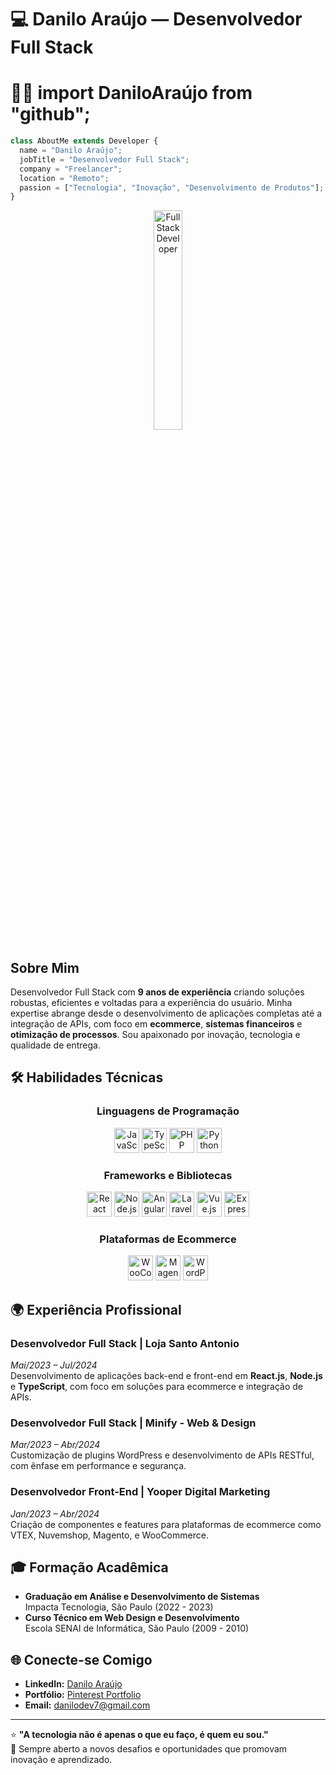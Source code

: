 # 💻 Danilo Araújo — Desenvolvedor Full Stack
# 👨‍💻 import DaniloAraújo from "github";

```javascript
class AboutMe extends Developer {
  name = "Danilo Araújo";
  jobTitle = "Desenvolvedor Full Stack";
  company = "Freelancer";
  location = "Remoto";
  passion = ["Tecnologia", "Inovação", "Desenvolvimento de Produtos"];
}
```


<p align="center">
  <img src="https://cdn-icons-png.flaticon.com/512/5338/5338322.png" alt="Full Stack Developer" width="30%">
</p>

## Sobre Mim

Desenvolvedor Full Stack com **9 anos de experiência** criando soluções robustas, eficientes e voltadas para a experiência do usuário. Minha expertise abrange desde o desenvolvimento de aplicações completas até a integração de APIs, com foco em **ecommerce**, **sistemas financeiros** e **otimização de processos**. Sou apaixonado por inovação, tecnologia e qualidade de entrega.

## 🛠️ Habilidades Técnicas

<div align="center">

### Linguagens de Programação
<p>
  <img src="https://cdn.jsdelivr.net/gh/devicons/devicon/icons/javascript/javascript-original.svg" height="40" alt="JavaScript"/>
  <img src="https://cdn.jsdelivr.net/gh/devicons/devicon/icons/typescript/typescript-original.svg" height="40" alt="TypeScript"/>
  <img src="https://cdn.jsdelivr.net/gh/devicons/devicon/icons/php/php-original.svg" height="40" alt="PHP"/>
  <img src="https://cdn.jsdelivr.net/gh/devicons/devicon/icons/python/python-original.svg" height="40" alt="Python"/>
</p>

### Frameworks e Bibliotecas
<p>
  <img src="https://cdn.jsdelivr.net/gh/devicons/devicon/icons/react/react-original.svg" height="40" alt="React"/>
  <img src="https://cdn.jsdelivr.net/gh/devicons/devicon/icons/nodejs/nodejs-original.svg" height="40" alt="Node.js"/>
  <img src="https://cdn.jsdelivr.net/gh/devicons/devicon/icons/angularjs/angularjs-original.svg" height="40" alt="Angular"/>
  <img src="https://cdn.jsdelivr.net/gh/devicons/devicon/icons/laravel/laravel-plain.svg" height="40" alt="Laravel"/>
  <img src="https://cdn.jsdelivr.net/gh/devicons/devicon/icons/vuejs/vuejs-original.svg" height="40" alt="Vue.js"/>
  <img src="https://cdn.jsdelivr.net/gh/devicons/devicon/icons/express/express-original.svg" height="40" alt="Express.js"/>
</p>

### Plataformas de Ecommerce
<p>
  <img src="https://cdn.jsdelivr.net/gh/devicons/devicon/icons/woocommerce/woocommerce-original.svg" height="40" alt="WooCommerce"/>
  <img src="https://cdn.jsdelivr.net/gh/devicons/devicon/icons/magento/magento-original.svg" height="40" alt="Magento"/>
  <img src="https://cdn.jsdelivr.net/gh/devicons/devicon/icons/wordpress/wordpress-original.svg" height="40" alt="WordPress"/>
</p>

</div>

## 🌍 Experiência Profissional

### Desenvolvedor Full Stack | **Loja Santo Antonio**  
*Mai/2023 – Jul/2024*  
Desenvolvimento de aplicações back-end e front-end em **React.js**, **Node.js** e **TypeScript**, com foco em soluções para ecommerce e integração de APIs.

### Desenvolvedor Full Stack | **Minify - Web & Design**  
*Mar/2023 – Abr/2024*  
Customização de plugins WordPress e desenvolvimento de APIs RESTful, com ênfase em performance e segurança.

### Desenvolvedor Front-End | **Yooper Digital Marketing**  
*Jan/2023 – Abr/2024*  
Criação de componentes e features para plataformas de ecommerce como VTEX, Nuvemshop, Magento, e WooCommerce.

## 🎓 Formação Acadêmica

- **Graduação em Análise e Desenvolvimento de Sistemas**  
  Impacta Tecnologia, São Paulo (2022 - 2023)  
- **Curso Técnico em Web Design e Desenvolvimento**  
  Escola SENAI de Informática, São Paulo (2009 - 2010)

## 🌐 Conecte-se Comigo

- **LinkedIn:** [Danilo Araújo](https://www.linkedin.com/in/daniloraujo/)  
- **Portfólio:** [Pinterest Portfolio](https://br.pinterest.com/danilodevops/portfolio/)  
- **Email:** danilodev7@gmail.com

---

⭐ **"A tecnologia não é apenas o que eu faço, é quem eu sou."**  
🚀 Sempre aberto a novos desafios e oportunidades que promovam inovação e aprendizado.
